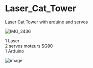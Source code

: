# Laser_Cat_Tower
 
Laser Cat Tower with arduino and servos

![IMG_2436](https://user-images.githubusercontent.com/37984399/115068238-46adc680-9ef2-11eb-9ed7-d7714a02935a.PNG)



1 Laser																	
2 servos moteurs SG90										
1 Arduino		

![image](https://user-images.githubusercontent.com/37984399/115068407-84125400-9ef2-11eb-97ea-fbf3386e7628.png)
